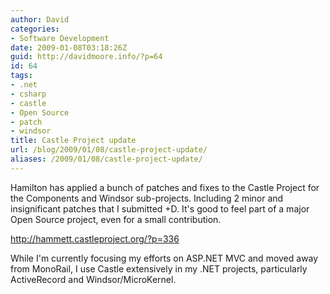 ```yaml
---
author: David
categories:
- Software Development
date: 2009-01-08T03:18:26Z
guid: http://davidmoore.info/?p=64
id: 64
tags:
- .net
- csharp
- castle
- Open Source
- patch
- windsor
title: Castle Project update
url: /blog/2009/01/08/castle-project-update/
aliases: /2009/01/08/castle-project-update/
---
```


Hamilton has applied a bunch of patches and fixes to the Castle Project for the Components and Windsor sub-projects. Including 2 minor and insignificant patches that I submitted +D. It's good to feel part of a major Open Source project, even for a small contribution.

http://hammett.castleproject.org/?p=336

While I'm currently focusing my efforts on ASP.NET MVC and moved away from MonoRail, I use Castle extensively in my .NET projects, particularly ActiveRecord and Windsor/MicroKernel.